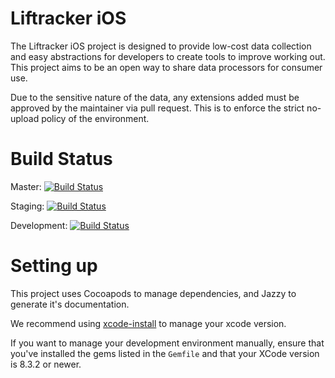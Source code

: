 # Liftracker iOS

The Liftracker iOS project is designed to provide low-cost data collection and easy abstractions for developers to create tools to improve working out.  This project aims to be an open way to share data processors for consumer use.

Due to the sensitive nature of the data, any extensions added must be approved by the maintainer via pull request.  This is to enforce the strict no-upload policy of the environment.

# Build Status
Master: [![Build Status](https://www.bitrise.io/app/bfa11dc64583e179.svg?token=q8suYyCYPKNnLgKwqjjPkQ&branch=master)](https://www.bitrise.io/app/bfa11dc64583e179)

Staging: [![Build Status](https://www.bitrise.io/app/bfa11dc64583e179.svg?token=q8suYyCYPKNnLgKwqjjPkQ&branch=staging)](https://www.bitrise.io/app/bfa11dc64583e179)

Development: [![Build Status](https://www.bitrise.io/app/bfa11dc64583e179.svg?token=q8suYyCYPKNnLgKwqjjPkQ&branch=development)](https://www.bitrise.io/app/bfa11dc64583e179)

# Setting up

This project uses Cocoapods to manage dependencies, and Jazzy to generate it's documentation.

We recommend using [xcode-install](https://github.com/KrauseFx/xcode-install) to manage your xcode version.

If you want to manage your development environment manually, ensure that you've installed the gems listed in the `Gemfile` and that your XCode version is 8.3.2 or newer.
